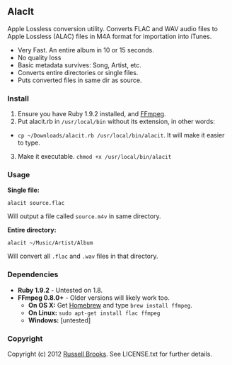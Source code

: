 ## AlacIt

Apple Lossless conversion utility.  Converts FLAC and WAV audio files to Apple Lossless (ALAC) files in M4A format for importation into iTunes.

* Very Fast. An entire album in 10 or 15 seconds.
* No quality loss
* Basic metadata survives: Song, Artist, etc.
* Converts entire directories or single files.
* Puts converted files in same dir as source.

### Install

1. Ensure you have Ruby 1.9.2 installed, and [FFmpeg](http://ffmpeg.org/).
2. Put alacit.rb in `/usr/local/bin` without its extension, in other words:
  * `cp ~/Downloads/alacit.rb /usr/local/bin/alacit`. It will make it easier to type.
3. Make it executable. `chmod +x /usr/local/bin/alacit`

### Usage

**Single file:**

    alacit source.flac

Will output a file called `source.m4v` in same directory. 

**Entire directory:**

    alacit ~/Music/Artist/Album

Will convert all `.flac` and `.wav` files in that directory. 

### Dependencies

* **Ruby 1.9.2** - Untested on 1.8.
* **FFmpeg 0.8.0+** - Older versions will likely work too.
  * **On OS X:**  Get [Homebrew](http://mxcl.github.com/homebrew/) and type `brew install ffmpeg`.
  * **On Linux:** `sudo apt-get install flac ffmpeg`
  * **Windows:**  [untested]

### Copyright

Copyright (c) 2012 [Russell Brooks](http://russbrooks.com). See LICENSE.txt for further details.
